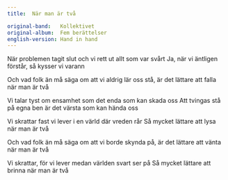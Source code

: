 ```yaml
---
title:  När man är två

original-band:   Kollektivet
original-album:  Fem berättelser
english-version: Hand in hand
---
```


När problemen tagit slut
och vi rett ut allt som var svårt
Ja, när vi äntligen förstår,
så kysser vi varann

Och vad folk än må säga
om att vi aldrig lär oss stå,
är det lättare att falla
när man är två

Vi talar tyst om ensamhet
som det enda som kan skada oss
Att tvingas stå på egna ben
är det värsta som kan hända oss

Vi skrattar fast vi lever
i en värld där vreden rår
Så mycket lättare att lysa
när man är två

Och vad folk än må säga
om att vi borde skynda på,
är det lättare att vänta
när man är två

Vi skrattar, för vi lever
medan världen svart ser på
Så mycket lättare att brinna
när man är två